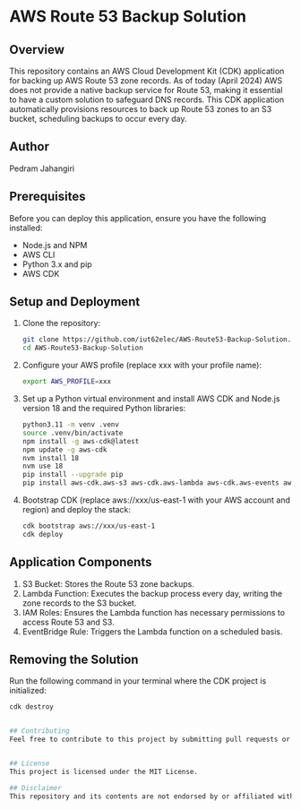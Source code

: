 # AWS Route 53 Backup Solution

## Overview
This repository contains an AWS Cloud Development Kit (CDK) application for backing up AWS Route 53 zone records. As of today (April 2024) AWS does not provide a native backup service for Route 53, making it essential to have a custom solution to safeguard DNS records. This CDK application automatically provisions resources to back up Route 53 zones to an S3 bucket, scheduling backups to occur every day.

## Author
Pedram Jahangiri

## Prerequisites
Before you can deploy this application, ensure you have the following installed:
- Node.js and NPM
- AWS CLI
- Python 3.x and pip
- AWS CDK

## Setup and Deployment

1. Clone the repository:
   ```bash
   git clone https://github.com/iut62elec/AWS-Route53-Backup-Solution.git
   cd AWS-Route53-Backup-Solution

2. Configure your AWS profile (replace xxx with your profile name):
    ```bash
    export AWS_PROFILE=xxx
3. Set up a Python virtual environment and install AWS CDK and Node.js version 18 and the required Python libraries:
    ```bash
    python3.11 -m venv .venv
    source .venv/bin/activate
    npm install -g aws-cdk@latest
    npm update -g aws-cdk
    nvm install 18
    nvm use 18
    pip install --upgrade pip
    pip install aws-cdk.aws-s3 aws-cdk.aws-lambda aws-cdk.aws-events aws-cdk.aws-events-targets aws-cdk.aws-iam

4. Bootstrap CDK (replace aws://xxx/us-east-1 with your AWS account and region) and deploy the stack:
    ```bash
    cdk bootstrap aws://xxx/us-east-1
    cdk deploy

## Application Components
1. S3 Bucket: Stores the Route 53 zone backups.
2. Lambda Function: Executes the backup process every day, writing the zone records to the S3 bucket.
3. IAM Roles: Ensures the Lambda function has necessary permissions to access Route 53 and S3.
4. EventBridge Rule: Triggers the Lambda function on a scheduled basis.



    
## Removing the Solution
Run the following command in your terminal where the CDK project is initialized:

```bash
cdk destroy


## Contributing
Feel free to contribute to this project by submitting pull requests or reporting issues. Your feedback is appreciated!


## License
This project is licensed under the MIT License.

## Disclaimer
This repository and its contents are not endorsed by or affiliated with Amazon Web Services (AWS) or any other third-party entities. It represents my personal viewpoints and not those of my past or current employers. All third-party libraries, modules, plugins, and SDKs are the property of their respective owners.